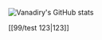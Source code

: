 ![Vanadiry's GitHub stats](https://github-readme-stats.vercel.app/api?username=Vanadiry&show_icons=true&theme=radical)

[[99/test 123|123]]
